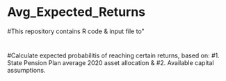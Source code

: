 # Avg_Expected_Returns
#This repository contains R code & input file to"
#
#Calculate expected probabilitis of reaching certain returns, based on:
#1. State Pension Plan average 2020 asset allocation &
#2. Available capital assumptions.
